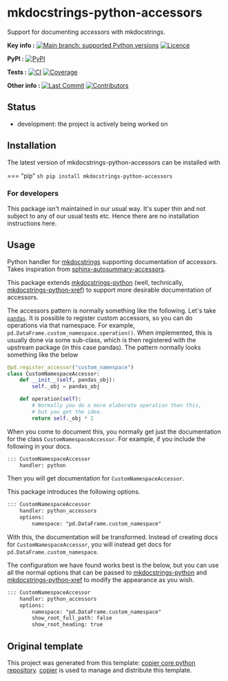 <!--- --8<-- [start:description] -->
# mkdocstrings-python-accessors

Support for documenting accessors with mkdocstrings.

**Key info :**
[![Main branch: supported Python versions](https://img.shields.io/python/required-version-toml?tomlFilePath=https%3A%2F%2Fraw.githubusercontent.com%2Fclimate-resource%2Fmkdocstrings-python-accessors%2Fmain%2Fpyproject.toml)](https://github.com/climate-resource/mkdocstrings-python-accessors/blob/main/pyproject.toml)
[![Licence](https://img.shields.io/pypi/l/mkdocstrings-python-accessors?label=licence)](https://github.com/climate-resource/mkdocstrings-python-accessors/blob/main/LICENCE)

**PyPI :**
[![PyPI](https://img.shields.io/pypi/v/mkdocstrings-python-accessors.svg)](https://pypi.org/project/mkdocstrings-python-accessors/)

**Tests :**
[![CI](https://github.com/climate-resource/mkdocstrings-python-accessors/actions/workflows/ci.yaml/badge.svg?branch=main)](https://github.com/climate-resource/mkdocstrings-python-accessors/actions/workflows/ci.yaml)
[![Coverage](https://codecov.io/gh/climate-resource/mkdocstrings-python-accessors/branch/main/graph/badge.svg)](https://codecov.io/gh/climate-resource/mkdocstrings-python-accessors)

**Other info :**
[![Last Commit](https://img.shields.io/github/last-commit/climate-resource/mkdocstrings-python-accessors.svg)](https://github.com/climate-resource/mkdocstrings-python-accessors/commits/main)
[![Contributors](https://img.shields.io/github/contributors/climate-resource/mkdocstrings-python-accessors.svg)](https://github.com/climate-resource/mkdocstrings-python-accessors/graphs/contributors)
## Status

<!---

We recommend having a status line in your repo
to tell anyone who stumbles on your repository where you're up to.
Some suggested options:

- prototype: the project is just starting up and the code is all prototype
- development: the project is actively being worked on
- finished: the project has achieved what it wanted
  and is no longer being worked on, we won't reply to any issues
- dormant: the project is no longer worked on
  but we might come back to it,
  if you have questions, feel free to raise an issue
- abandoned: this project is no longer worked on
  and we won't reply to any issues
-->

- development: the project is actively being worked on

<!--- --8<-- [end:description] -->

## Installation

<!--- --8<-- [start:installation] -->

The latest version of mkdocstrings-python-accessors can be installed with

=== "pip"
    ```sh
    pip install mkdocstrings-python-accessors
    ```

### For developers

This package isn't maintained in our usual way.
It's super thin and not subject to any of our usual tests etc.
Hence there are no installation instructions here.

<!--- --8<-- [end:installation] -->

## Usage

Python handler for [mkdocstrings](https://github.com/mkdocstrings/mkdocstrings)
supporting documentation of accessors.
Takes inspiration from [sphinx-autosummary-accessors](https://github.com/xarray-contrib/sphinx-autosummary-accessors).

This package extends [mkdocstrings-python](https://github.com/mkdocstrings/python)
(well, technically, [mkdocstrings-python-xref](https://github.com/analog-garage/mkdocstrings-python-xref))
to support more desirable documentation of accessors.

The accessors pattern is normally something like the following.
Let's take [`pandas`](https://pandas.pydata.org/docs/development/extending.html#registering-custom-accessors).
It is possible to register custom accessors, so you can do operations via that namespace.
For example, `pd.DataFrame.custom_namespace.operation()`.
When implemented, this is usually done via some sub-class,
which is then registered with the upstream package (in this case pandas).
The pattern normally looks something like the below

```python
@pd.register_accessor("custom_namespace")
class CustomNamespaceAccessor:
    def __init__(self, pandas_obj):
        self._obj = pandas_obj

    def operation(self):
        # Normally you do a more elaborate operation than this,
        # but you get the idea.
        return self._obj * 2
```

When you come to document this,
you normally get just the documentation for the class `CustomNamespaceAccessor`.
For example, if you include the following in your docs.

```md
::: CustomNamespaceAccessor
    handler: python
```

Then you will get documentation for `CustomNamespaceAccessor`.

This package introduces the following options.

```md
::: CustomNamespaceAccessor
    handler: python_accessors
    options:
        namespace: "pd.DataFrame.custom_namespace"
```

With this, the documentation will be transformed.
Instead of creating docs for `CustomNamespaceAccessor`,
you will instead get docs for `pd.DataFrame.custom_namespace`.

The configuration we have found works best is the below,
but you can use all the normal options that can be passed to
[mkdocstrings-python](https://github.com/mkdocstrings/python)
and [mkdocstrings-python-xref](https://github.com/analog-garage/mkdocstrings-python-xref)
to modify the appearance as you wish.

```md
::: CustomNamespaceAccessor
    handler: python_accessors
    options:
        namespace: "pd.DataFrame.custom_namespace"
        show_root_full_path: false
        show_root_heading: true
```

## Original template

This project was generated from this template:
[copier core python repository](https://gitlab.com/znicholls/copier-core-python-repository).
[copier](https://copier.readthedocs.io/en/stable/) is used to manage and
distribute this template.
